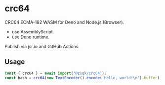 # crc64

CRC64 ECMA-182 WASM for Deno and Node.js (Browser).

- use AssemblyScript.
- use Deno runtime.

Publish via jsr.io and GitHub Actions.

## Usage

```ts
const { crc64 } = await import('@zsqk/crc64');
const hash = crc64(new TextEncoder().encode('Hello, world!\n').buffer);
```
